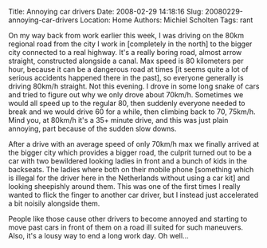 Title: Annoying car drivers
Date: 2008-02-29 14:18:16
Slug: 20080229-annoying-car-drivers
Location: Home
Authors: Michiel Scholten
Tags: rant

<p>On my way back from work earlier this week, I was driving on the 80km regional road from the city I work in [completely in the north] to the bigger city connected to a real highway. It's a really boring road, almost arrow straight, constructed alongside a canal. Max speed is 80 kilometers per hour, because it can be a dangerous road at times [it seems quite a lot of serious accidents happened there in the past], so everyone generally is driving 80km/h straight. Not this evening. I drove in some long snake of cars and tried to figure out why we only drove about 70km/h. Sometimes we would all speed up to the regular 80, then suddenly everyone needed to break and we would drive 60 for a while, then climbing back to 70, 75km/h. Mind you, at 80km/h it's a 35+ minute drive, and this was just plain annoying, part because of the sudden slow downs.</p>

<p>After a drive with an average speed of only 70km/h max we finally arrived at the bigger city which provides a bigger road, the culprit turned out to be a car with two bewildered looking ladies in front and a bunch of kids in the backseats. The ladies where both on their mobile phone [something which is illegal for the driver here in the Netherlands without using a car kit] and looking sheepishly around them. This was one of the first times I really wanted to flick the finger to another car driver, but I instead just accelerated a bit noisily alongside them.</p>

<p>People like those cause other drivers to become annoyed and starting to move past cars in front of them on a road ill suited for such maneuvers. Also, it's a lousy way to end a long work day. Oh well...</p>
